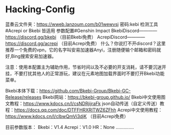 # Hacking-Config   
蓝奏云文件夹：https://wweb.lanzoum.com/b01wewvsj 密码:kebi
检测工具#Acrepi or Bkebi 皆适用
参数配置#Genshin Impact
BkebiDiscord————https://discord.gg/bkebi   （目前Bkebi免费）
AcrepiDiscord————https://discord.gg/acrepi  （目前Acrepi免费）
什么？你说打不开discord？这里推荐一个免费的vpn，它的名字叫安易加速器Anyi，注册随便输个邮箱和密码就好,Bing搜索安易加速器。

注意：使用本配置主为辅助作用，节省时间以及不必要的开支消耗，请不要沉迷开挂，不要打扰其他人的正常游玩，建议在元素地图加载界面时不要打开Bkebi功能菜单。

Bkebi本体下载：https://github.com/Bkebi-Group/Bkebi-GC-Release/releases 
Bkebi网站：https://bkebi-group.github.io/
Bkebi中文使用图文教程：https://www.kdocs.cn/l/csNDRjijraFk
json自动传送（自定义传送）教程：https://docs.qq.com/doc/DTFFHRXRlTWZ6ZFhh
Acrepi中文使用教程：https://www.kdocs.cn/l/clbwQmVi3djK （目前Acrepi免费）


目前参数版本：
Bkebi：V1.4 
Acrepi：V1.0
HR：None
..............


